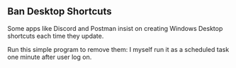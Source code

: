 ## Ban Desktop Shortcuts

Some apps like Discord and Postman insist on creating Windows Desktop shortcuts each time they update. 

Run this simple program to remove them: I myself run it as a scheduled task one minute after user log on.
